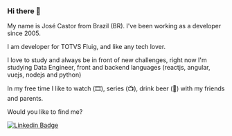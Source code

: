 ### Hi there 👋

My name is José Castor from Brazil (BR). I've been working as a developer since 2005.

I am developer for TOTVS Fluig, and like any tech lover.

I love to study and always be in front of new challenges, right now I'm studying Data Engineer, front and backend languages (reactjs, angular, vuejs, nodejs and python)

In my free time I like to watch (🎞️), series (📺), drink beer (🍺) with my friends and parents.

Would you like to find me?

[![Linkedin Badge](https://img.shields.io/badge/-LinkedIn-blue?style=flat-square&logo=Linkedin&logoColor=white&link=https://www.linkedin.com/in/jose-castor)](https://www.linkedin.com/in/jose-castor)

<!--
**jrcastor/jrcastor** is a ✨ _special_ ✨ repository because its `README.md` (this file) appears on your GitHub profile.

Here are some ideas to get you started:

- 🔭 I’m currently working on ...
- 🌱 I’m currently learning ...
- 👯 I’m looking to collaborate on ...
- 🤔 I’m looking for help with ...
- 💬 Ask me about ...
- 📫 How to reach me: ...
- 😄 Pronouns: ...
- ⚡ Fun fact: ...
-->
